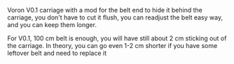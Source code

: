 
Voron V0.1 carriage with a mod for the belt end to hide it behind the carriage, you don't have to cut it flush, you can readjust the belt easy way, and you can keep them longer.

For V0.1, 100 cm belt is enough, you will have still about 2 cm sticking out of the carriage. In theory, you can go even 1-2 cm shorter if you have some leftover belt and need to replace it
